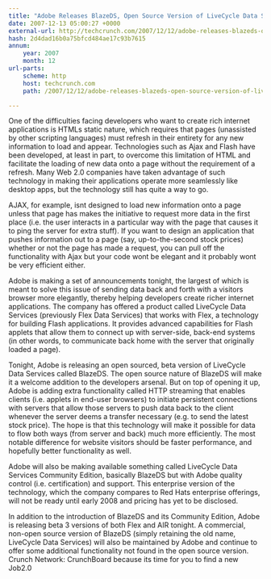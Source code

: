 ```yaml
---
title: "Adobe Releases BlazeDS, Open Source Version of LiveCycle Data Services"
date: 2007-12-13 05:00:27 +0000
external-url: http://techcrunch.com/2007/12/12/adobe-releases-blazeds-open-source-version-of-livecycle-data-services/
hash: 2d4dad16b0a75bfcd484ae17c93b7615
annum:
    year: 2007
    month: 12
url-parts:
    scheme: http
    host: techcrunch.com
    path: /2007/12/12/adobe-releases-blazeds-open-source-version-of-livecycle-data-services/

---
```


One of the difficulties facing developers who want to create rich internet applications is HTMLs static nature, which requires that pages (unassisted by other scripting languages) must refresh in their entirety for any new information to load and appear. Technologies such as Ajax and Flash have been developed, at least in part, to overcome this limitation of HTML and facilitate the loading of new data onto a page without the requirement of a refresh. Many Web 2.0 companies have taken advantage of such technology in making their applications operate more seamlessly like desktop apps, but the technology still has quite a way to go. 

AJAX, for example, isnt designed to load new information onto a page unless that page has makes the initiative to request more data in the first place (i.e. the user interacts in a particular way with the page that causes it to ping the server for extra stuff). If you want to design an application that pushes information out to a page (say, up-to-the-second stock prices) whether or not the page has made a request, you can pull off the functionality with Ajax but your code wont be elegant and it probably wont be very efficient either.

Adobe is making a set of announcements tonight, the largest of which is meant to solve this issue of sending data back and forth with a visitors browser more elegantly, thereby helping developers create richer internet applications. The company has offered a product called LiveCycle Data Services (previously Flex Data Services) that works with Flex, a technology for building Flash applications. It provides advanced capabilities for Flash applets that allow them to connect up with server-side, back-end systems (in other words, to communicate back home with the server that originally loaded a page).

Tonight, Adobe is releasing an open sourced, beta version of LiveCycle Data Services called BlazeDS. The open source nature of BlazeDS will make it a welcome addition to the developers arsenal. But on top of opening it up, Adobe is adding extra functionality called HTTP streaming that enables clients (i.e. applets in end-user browsers) to initiate persistent connections with servers that allow those servers to push data back to the client whenever the server deems a transfer necessary (e.g. to send the latest stock price). The hope is that this technology will make it possible for data to flow both ways (from server and back) much more efficiently. The most notable difference for website visitors should be faster performance, and hopefully better functionality as well.

Adobe will also be making available something called LiveCycle Data Services Community Edition, basically BlazeDS but with Adobe quality control (i.e. certification) and support. This enterprise version of the technology, which the company compares to Red Hats enterprise offerings, will not be ready until early 2008 and pricing has yet to be disclosed.

In addition to the introduction of BlazeDS and its Community Edition, Adobe is releasing beta 3 versions of both Flex and AIR tonight. A commercial, non-open source version of BlazeDS (simply retaining the old name, LiveCycle Data Services) will also be maintained by Adobe and continue to offer some additional functionality not found in the open source version.
Crunch Network:  CrunchBoard because its time for you to find a new Job2.0
